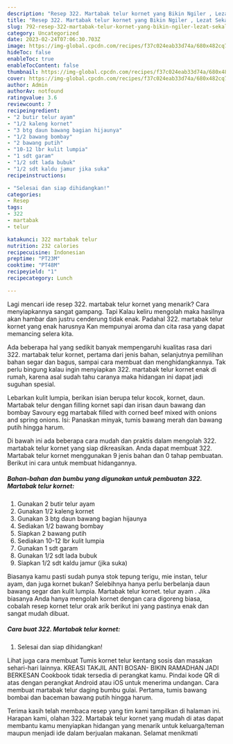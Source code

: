 ```yaml
---
description: "Resep 322. Martabak telur kornet yang Bikin Ngiler , Lezat Sekali"
title: "Resep 322. Martabak telur kornet yang Bikin Ngiler , Lezat Sekali"
slug: 792-resep-322-martabak-telur-kornet-yang-bikin-ngiler-lezat-sekali
category: Uncategorized
date: 2023-02-24T07:06:30.703Z
image: https://img-global.cpcdn.com/recipes/f37c024eab33d74a/680x482cq70/322-martabak-telur-kornet-foto-resep-utama.jpg
hideToc: false
enableToc: true
enableTocContent: false
thumbnail: https://img-global.cpcdn.com/recipes/f37c024eab33d74a/680x482cq70/322-martabak-telur-kornet-foto-resep-utama.jpg
cover: https://img-global.cpcdn.com/recipes/f37c024eab33d74a/680x482cq70/322-martabak-telur-kornet-foto-resep-utama.jpg
author: Admin
authorAv: notfound
ratingvalue: 3.6
reviewcount: 7
recipeingredient:
- "2 butir telur ayam"
- "1/2 kaleng kornet"
- "3 btg daun bawang bagian hijaunya"
- "1/2 bawang bombay"
- "2 bawang putih"
- "10-12 lbr kulit lumpia"
- "1 sdt garam"
- "1/2 sdt lada bubuk"
- "1/2 sdt kaldu jamur jika suka"
recipeinstructions:

- "Selesai dan siap dihidangkan!"
categories:
- Resep
tags:
- 322
- martabak
- telur

katakunci: 322 martabak telur 
nutrition: 232 calories
recipecuisine: Indonesian
preptime: "PT23M"
cooktime: "PT48M"
recipeyield: "1"
recipecategory: Lunch

---
```



Lagi mencari ide resep 322. martabak telur kornet yang menarik? Cara menyiapkannya sangat gampang. Tapi Kalau keliru mengolah maka hasilnya akan hambar dan justru cenderung tidak enak. Padahal 322. martabak telur kornet yang enak harusnya Kan mempunyai aroma dan cita rasa yang dapat memancing selera kita.


Ada beberapa hal yang sedikit banyak mempengaruhi kualitas rasa dari 322. martabak telur kornet, pertama dari jenis bahan, selanjutnya pemilihan bahan segar dan bagus, sampai cara membuat dan menghidangkannya. Tak perlu bingung kalau ingin menyiapkan 322. martabak telur kornet enak di rumah, karena asal sudah tahu caranya maka hidangan ini dapat jadi suguhan spesial.

Lebarkan kulit lumpia, berikan isian berupa telur kocok, kornet, daun. Martabak telur dengan filling kornet sapi dan irisan daun bawang dan bombay Savoury egg martabak filled with corned beef mixed with onions and spring onions. Isi: Panaskan minyak, tumis bawang merah dan bawang putih hingga harum.


Di bawah ini ada beberapa cara mudah dan praktis dalam mengolah 322. martabak telur kornet yang siap dikreasikan. Anda dapat membuat 322. Martabak telur kornet menggunakan 9 jenis bahan dan 0 tahap pembuatan. Berikut ini cara untuk membuat hidangannya.

<!--inarticleads1-->

##### Bahan-bahan dan bumbu yang digunakan untuk pembuatan 322. Martabak telur kornet:

1. Gunakan 2 butir telur ayam
1. Gunakan 1/2 kaleng kornet
1. Gunakan 3 btg daun bawang bagian hijaunya
1. Sediakan 1/2 bawang bombay
1. Siapkan 2 bawang putih
1. Sediakan 10-12 lbr kulit lumpia
1. Gunakan 1 sdt garam
1. Gunakan 1/2 sdt lada bubuk
1. Siapkan 1/2 sdt kaldu jamur (jika suka)


Biasanya kamu pasti sudah punya stok tepung terigu, mie instan, telur ayam, dan juga kornet bukan? Selebihnya hanya perlu berbelanja daun bawang segar dan kulit lumpia. Martabak telur kornet. telur ayam . Jika biasanya Anda hanya mengolah kornet dengan cara digoreng biasa, cobalah resep kornet telur orak arik berikut ini yang pastinya enak dan sangat mudah dibuat. 

<!--inarticleads2-->

##### Cara buat 322. Martabak telur kornet:


1. Selesai dan siap dihidangkan!

Lihat juga cara membuat Tumis kornet telur kentang sosis dan masakan sehari-hari lainnya. KREASI TAKJIL ANTI BOSAN- BIKIN RAMADHAN JADI BERKESAN Cookbook tidak tersedia di perangkat kamu. Pindai kode QR di atas dengan perangkat Android atau iOS untuk menerima undangan. Cara membuat martabak telur daging bumbu gulai. Pertama, tumis bawang bombai dan baceman bawang putih hingga harum. 

Terima kasih telah membaca resep yang tim kami tampilkan di halaman ini. Harapan kami, olahan 322. Martabak telur kornet yang mudah di atas dapat membantu kamu menyiapkan hidangan yang menarik untuk keluarga/teman maupun menjadi ide dalam berjualan makanan. Selamat menikmati
